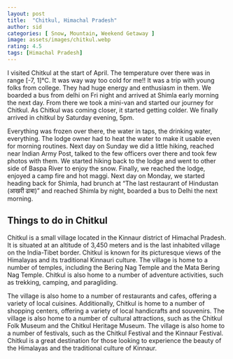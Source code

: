 ```yaml
---
layout: post
title:  "Chitkul, Himachal Pradesh"
author: sid
categories: [ Snow, Mountain, Weekend Getaway ]
image: assets/images/chitkul.webp
rating: 4.5
tags: [Himachal Pradesh]
---
```

I visited Chitkul at the start of April. The temperature over there was in range [-7, 1]°C. It was way way too cold for me!! It was a trip with young folks from college. They had huge energy and enthusiasm in them. We boarded a bus from delhi on Fri night and arrived at Shimla early morning the next day. From there we took a mini-van and started our journey for Chitkul. As Chitkul was coming closer, it started getting colder. We finally arrived in chitkul by Saturday evening, 5pm.

Everything was frozen over there, the water in taps, the drinking water, everything. The lodge owner had to heat the water to make it usable even for morning routines. Next day on Sunday we did a little hiking, reached near Indian Army Post, talked to the few officers over there and took few photos with them. We started hiking back to the lodge and went to other side of Baspa River to enjoy the snow. Finally, we reached the lodge, enjoyed a camp fire and hot maggi. Next day on Monday, we started heading back for Shimla, had brunch at “The last restaurant of Hindustan (आखरी ढाबा)” and reached Shimla by night, boarded a bus to Delhi the next morning.

<h2>Things to do in Chitkul</h2>

Chitkul is a small village located in the Kinnaur district of Himachal Pradesh. It is situated at an altitude of 3,450 meters and is the last inhabited village on the India-Tibet border. Chitkul is known for its picturesque views of the Himalayas and its traditional Kinnauri culture. The village is home to a number of temples, including the Bering Nag Temple and the Mata Bering Nag Temple. Chitkul is also home to a number of adventure activities, such as trekking, camping, and paragliding. 

The village is also home to a number of restaurants and cafes, offering a variety of local cuisines. Additionally, Chitkul is home to a number of shopping centers, offering a variety of local handicrafts and souvenirs. The village is also home to a number of cultural attractions, such as the Chitkul Folk Museum and the Chitkul Heritage Museum. The village is also home to a number of festivals, such as the Chitkul Festival and the Kinnaur Festival. Chitkul is a great destination for those looking to experience the beauty of the Himalayas and the traditional culture of Kinnaur.


<div class="pa-carousel-widget" style="width:100%; height:480px; display:none;"
  data-link="https://traveltriangle.com/blog/things-to-do-in-chitkul/"
  data-title="Snaps during Chitkul trip"
  data-delay="3">
  <object data="https://lh3.googleusercontent.com/C4gce3Ph-7-4AxhcuYzKFsa7aRjru1SZNzXkRtVdydf4bBU_MyfoYtfjwwLf0kif98q1s4nqmMq2jFlE4SWeAih5ZSa6gcmAbDH5e1MWJGcBeOjiRnryuYDMzbjasvJ91f9KBlFy2gg=w960-rw-h720"></object>
  <object data="https://lh3.googleusercontent.com/WA7ImKCJ3ELsUl1zYwvjqrBSK2SCpuhfOflV3ESkv67aqrXaQMjwNvhlrAynS-mwkOe_DgG_BGfrSPaeaAGs3k9JrVpwtCNWG0BaAlAn8GdwE8VcPrfUyHOREBD_V3wDBda3-aq2_nc=w960-rw-h720"></object>
  <object data="https://lh3.googleusercontent.com/DAve-2KIo31tOgKYiDtUzgtMIlMcz6sxFi7_KoN0onP7hW_P-gKWQ8YgOs5mLEj4Mm43hE7hnzTPfodpjFvL_yeEGZrfRqf6fIZiEShnqv3FV-bsQU7uPzKZGLIw5cPwJCGJ2NGTssE=w960-rw-h720"></object>
  <object data="https://lh3.googleusercontent.com/1bUp_KjB-ryDjWWkR0MJrw_ux-3XNdlpkFCjkPNdb9bGJuOQeo23Yo6yIGj0YXB8GB4CcE1tOpE3u1R4OXrp41wvRwNf4esALKQnP7TGdOLdjo8l5tY0xQpqHG3Dk9c4khqpv9MEdXU=w960-rw-h720"></object>
  <object data="https://lh3.googleusercontent.com/Uma6mlzHlZGn-wBCpTuaha8neURzv1_AU6Pz6NDKdT3qeu18JdOamjwUr9QCfeeWDZrTL9q2MiD5qwZ1bMz5VUvOHAK_JP4noXm4BtacmiyqMtQqZUTIW3sKCi1jizrMLMTRw8bBiUs=w960-rw-h720"></object>
  <object data="https://lh3.googleusercontent.com/ToTTWUcfuVopS8fV_hP5UMy9B06Kxp4FEjU11T0lyPrLQif2H70jcM7qMeAw29qUFqpMgdgYGQyowjGhY-mWf8vmS_V1OWibOBVNUIXtQgrmWBHcaoF5nENAw692Os3-K_Y3P9czYD8=w960-rw-h720"></object>
  <object data="https://lh3.googleusercontent.com/Vob-QKdVh-mEMqwryumvIB4DfAGJEmEcx1YPS2DEP_nEa810ck8wJ1MEPBOS-AtuQsn_MEWhckhfChr9OfA_bH_bBZ95XvgmKWARWzdN8zigdUDUlxJFqsEvNWl5OlYTzd357nqZIeY=w960-rw-h720"></object>
  <object data="https://lh3.googleusercontent.com/Oo9tRaHSVf6h8hGrNPdPgB6wocqroy4z2Dp0p38ede92bpES14IHUjcka9ViBFTCqGLoMB4o8minibPlRm8RSWJ8A1-jyWsFVTC8TTW9ej_wcDmBVHpUhSmYxbvGZ-xLYqKgLRpqklM=w960-rw-h720"></object>
  <object data="https://lh3.googleusercontent.com/KOFJ3SsjrW9LJQ2i5zxov9wzmP-N5gYsrJ3MdPnBd2s2CI6-jCANV5cj2GaUXnL7a3BdipSKT-KAlqm-h9cNx1lVKsqJtPqd4Upql6MOPyv0Yd-mU7NCuSSmh_Aw0XWtcaFiQoLEbiM=w960-rw-h720"></object>
  <object data="https://lh3.googleusercontent.com/OGE7BH1FRzHohwQGJgHZ0XFD4ln-sVe10bdz3DSq8ie4OS6hksjkisJ5j2KC8-IQksFmkHsrYQzQed4NwP4quvBj9uEGmMXfkw2aTDCs0-oZH2cMpmZhEc67L0_7W3eThCvjB1Zxomw=w960-rw-h720"></object>
  <object data="https://lh3.googleusercontent.com/bx4_PfHdl5D9unnCA7jbOSqLNecWld4e8wboHjyzYcvRqZsQVsMqhdbJhEMkydWtF0NjUKPtKLjicv6jT0_piK2J8ucxTNiauEiGdVxKVCnYhrCokn4729CwAC2zUSlUKDbX96G5ncw=w960-rw-h720"></object>
  <object data="https://lh3.googleusercontent.com/Lf-VzH5du1ny2dCJMwcOG96x27CjANP6LOF6bkbWZG2bUXreh0ioWfGKXjkmu6zGhQtZ9PztBB7Qqs02igIDU3kfTwzthMbwBa2h50ioLfRb5CLQX3gpbISyAWCaduLfAbJ9bZYmows=w960-rw-h720"></object>
  <object data="https://lh3.googleusercontent.com/gLGpgyhvK4_Q5faagN0KhtPKQzdpNEYLsEfOa7micsnillE1Miwm1xYUUeHoT4ea6RiBBdaoE46NvUgqsVKivaeA5qoJ2FvMufBCn5k6hODm5zDjSEhIALJ5UM6HrdKZBBOthbtk1NU=w960-rw-h720"></object>
  <object data="https://lh3.googleusercontent.com/tnBq40nSIKki0EOsJ0PDVxWjWtC704twtFBs7gmtfA3yi2wIHegrQclc7SvdodDptG2EJypbwbZ3rGKEMK6nw_5tk3BxYN4OTocYDmuQYERJXA_ZzOeucpEfooCfbFhyvJ73RjdRkug=w960-rw-h720"></object>
  <object data="https://lh3.googleusercontent.com/1PImksEv_fCfg2wSCdpe_YfBeF-sQHcbsHq739CBYT2KxnxJq_sVt1UF09_1FW8R_5fO5vks7Ec9Yv9cBFvdHR-96tb9-40HXZP531z2X9wBTHIqNadV-WH2REeQpOqFENzvQJC7xig=w960-rw-h720"></object>
  <object data="https://lh3.googleusercontent.com/Rez8zchBvw_eE3RohdxlvxljMNsg20q5Z4GZmOnFj5gnzCPpM8U8EHlamrq3d4dExiUf8_2kl9qyQikOsBN1MIbm3kX2oeemz78qby7kEwmqH22vjJ9Cobj-w0pMxEy_5IiauXpv9JE=w960-rw-h720"></object>
  <object data="https://lh3.googleusercontent.com/jtoyCixAhDERYILnSUn3Ic7sa6hqjqCF1r9TB16L2xZ4y_MZkyxt8FgUQQspbQydTNYo9YWD5Bm88xj8971MW_hYTJG8FrHYOV6a5FGDq1D6DIqhL4px8B0Djof7oVu4BzXVvqR3gd8=w960-rw-h720"></object>
  <object data="https://lh3.googleusercontent.com/9LDL51dCKykwg0MVCS36LXzNyBod5Za6Ldm0JWzUtSoQJXeaCB8iNFgS7HZytBmluYlFT391zGAUGVJT1zZWW8vTGzstDqLsF8s-I802dvCLBD7HZFCgVyHhzq5r_1yr2y0aNdPeLmE=w960-rw-h720"></object>
  <object data="https://lh3.googleusercontent.com/vTO-JB7kZTNc2m1ZZoTuI_8e1p0LDlHHAC3dJMKuVZbrjDyRGPFZPX3XtwZcnkAxCeYTAe0KTnk4YJ8FRlbgI1afnhfJrjdRJCrFZbG6Oz9GVDjM8n8-r8z9zpoQ3xrEyfn26IxlnNs=w960-rw-h720"></object>
  <object data="https://lh3.googleusercontent.com/BqdNyHY2jTxXS_vrbc2HPFm3vAA1OySJFJAimSipxmTt2aar068K52SIyBAWqM0Q0KZJaeYFtJR4RF7VenuzDFQ-EmSx1zw87n--pytT1-yUq-wCW42QZpnOhGT0edw4I3SzjhhE15A=w960-rw-h720"></object>
  <object data="https://lh3.googleusercontent.com/QOhTWEZmcHR3xour-WC4SO8AlhcBb6EgLSBE3bhjzdFFofiHGTjtpg_tATvxwnH8ovE2VPCARrcGt-7iViyV9oIhZLuaBa_0Z5kmD6n-UiqHZVbK13gLRUNHT_sj0nVzovIQTAnPbzg=w960-rw-h720"></object>
  <object data="https://lh3.googleusercontent.com/nJ9rJtzfpc0HgfcDT63UhWK2ZYyqozSga2K_1c_Y7Sd2SJFFYxwHLP_6Cpxs6h5zt2pbyHcADMgW2x04MhPW9BIz-jkX7P93Tru_meK7mAGB_y6DZ13lACwaosRhl5bC7UBkhW5PX1M=w960-rw-h720"></object>
  <object data="https://lh3.googleusercontent.com/fNkHo-laFeohIK8AxnpR7QTAzN86RMOw-nqVlEktkCmPlIMQ48Z2-Eb9ewvipb-kgGmk6q2h1eblw2POGeEyU4ucp4KZkzejCujfO5sACYwsgbI2aMr_JRwx0H5kVPui3hsI6ibeAjQ=w960-rw-h720"></object>
  <object data="https://lh3.googleusercontent.com/Zf4DPSx48Otct2hpewI9Mfokvr1EH1H5g6ftSqUJrl0vmOMGNaZ4nwOzERfFUuIpSzx5rsijZyBL_dl3mnrACvlEoFWyRhbl9fTBHE7mdjVRaLla-ciEFS7NE5DGS7E7cFWG7psBZMw=w960-rw-h720"></object>
  <object data="https://lh3.googleusercontent.com/bjDRPkkaNJ0d-Oud0FeCojzkhkH_Bu0x5KLMyX8i8IJKfITHTM--Jqh1xF5akQfgn14-4SIvJV4bmB6SF1b9HZhPVlmIPc4zKGuRSBISSiTOYBuzk4Fpbxzdmoo4n-Yk_Gro8cj6YLQ=w960-rw-h720"></object>
  <object data="https://lh3.googleusercontent.com/H70d3KGvu-4ghr0FdOAEE1vzhLXwYcelhY8U8rHBWdcBs0eLPkrJXD73emI-hZ7CQ0velAwl1CoGaLVqsEfFTeJ2034BXiJ7St6D2ck-Z6jnjwIO9PiVjgpmXSAJBx8Y546gF_YWJdU=w960-rw-h720"></object>
  <object data="https://lh3.googleusercontent.com/nehZ_YmvzZ1t18MD65yH0fhud7BJeg0ruzNa8lgjlaFS08BYuASM4lqiJsieohqUMSQG8PGh4DLIOsXcKLs2A4q5xaTHiS5r8yxrpnMA-voXGWr7s9CP-oFVFsVk6juiGlJfYMjeo_o=w960-rw-h720"></object>
  <object data="https://lh3.googleusercontent.com/AREzLkTJScBOBarnFE0zbHg0tn2VyyELx5JJPQ2oVAJiCkH8J7R2GNEVRgIdDoAJdOq6S-tyaojj6sedRrjVjvG5OdH0F6b8CS4IU2-rxefXQ0i9VnCQyaRtsXjrSp1jKwb2Ao0_baU=w960-rw-h720"></object>
  <object data="https://lh3.googleusercontent.com/3IZ0dzYxUhuVkEiiSo2oMCKSxPioCMEEAbLXjjDN62tBxvR7ng-3sgzAH604hw6SCNW8R-sE2hMDa2X-ZZU2OzkAmEE-EBmyzLxpKU_NAJnX3h2luwklLvhihJmpMNkUCAldMDpX2TM=w960-rw-h720"></object>
  <object data="https://lh3.googleusercontent.com/UwkMDnSAPX0XKi-Z_cWDG5mOAcEdp3XCUPZqoevH6kKXk15rMKCEMotKFvUJzgONoI3P0RERpmxE8IuRe0O_S3kxnvC-sZWVcnXJ5PCeTlK0pZjWKKIl1c8FYNw-_LLrPJY3OwqdOG4=w960-rw-h720"></object>
  <object data="https://lh3.googleusercontent.com/DHhVs9HWH8mU2GMyScbSgZeJmlintfDPOj8Zfu3ChmJszIVsi2F8CfTdsCd23y_ehWgWgTTdFzrkQohz6vj9Y13h0M8cW875fM-f9yG3W7DB_DOE9LB07V6ZrpLv3_fILz42pDtzIok=w960-rw-h720"></object>
  <object data="https://lh3.googleusercontent.com/uLiZ7JT61AQY-CdRxTdbwhZKiwoTtRGYRPYZkTEnK4_0SdVDL3Mi6yHphvMpR9p1vJhNb-bDCEbwIMGFdAN0oldvsUTxvwPZ1cQCtIl3M8CXjzZyKLMSQrt8Lpl-hLeasVTQQYsRL8M=w960-rw-h720"></object>
</div><Br/>